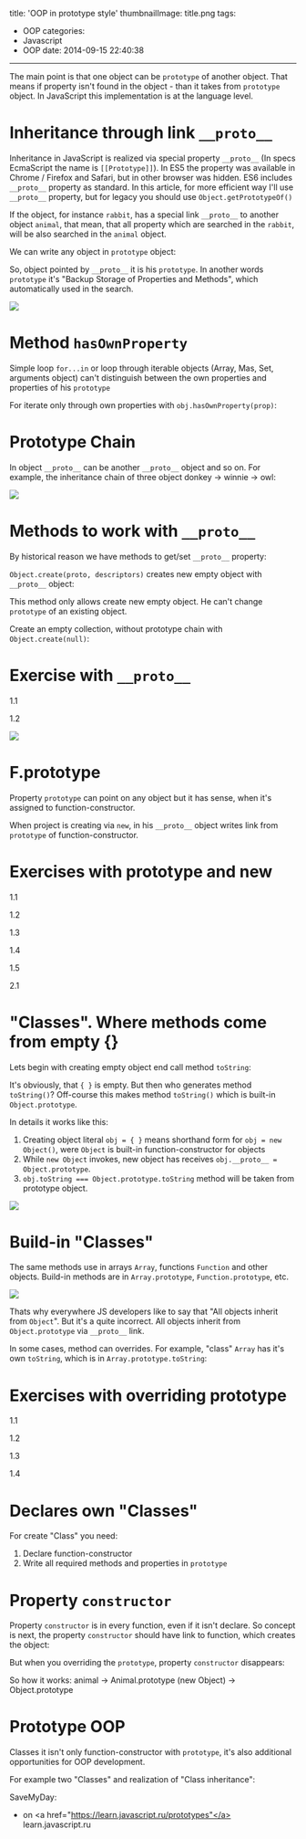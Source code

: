 title: 'OOP in prototype style'
thumbnailImage: title.png
tags:
  - OOP
categories:
  - Javascript
  - OOP
date: 2014-09-15 22:40:38
---

The main point is that one object can be `prototype` of another object. That means if property isn't found in the object - than it takes from `prototype` object. In JavaScript this implementation is at the language level.

<!--more-->

<!--toc-->

#    Inheritance through link `__proto__`

Inheritance in JavaScript is realized via special property `__proto__` (In specs EcmaScript the name is `[[Prototype]]`). In ES5 the property was available in Chrome / Firefox and Safari, but in other browser was hidden. ES6 includes `__proto__` property as standard. In this article, for more efficient way I'll use `__proto__` property, but for legacy you should use `Object.getPrototypeOf()`

If the object, for instance `rabbit`, has a special link `__proto__` to another object `animal`, that mean, that all property which are searched in the `rabbit`, will be also searched in the `animal` object.

<script src="https://gist.github.com/qetr1ck-op/acf247f35d67290c8fbe.js"></script>

We can write any object in `prototype` object:

<script src="https://gist.github.com/qetr1ck-op/446b83701477ad23da58.js"></script>

So, object pointed by `__proto__` it is his `prototype`. In another words `prototype` it's "Backup Storage of Properties and Methods", which automatically used in the search.

![](/img1.png)

#    Method `hasOwnProperty`

Simple loop `for...in` or loop through iterable objects (Array, Mas, Set, arguments object) can't distinguish between the own properties and properties of his `prototype`

<script src="https://gist.github.com/qetr1ck-op/bb4165bd8e74e36f3570.js"></script>

For iterate only through own properties with `obj.hasOwnProperty(prop)`:

<script src="https://gist.github.com/qetr1ck-op/f69804da0f8a16a29f79.js"></script>

#    Prototype Chain

In object `__proto__` can be another `__proto__` object and so on. For example, the inheritance chain of three object donkey -> winnie -> owl:

<script src="https://gist.github.com/qetr1ck-op/d57b779a057e164bf1d2.js"></script>

![](/img2.png)

#    Methods to work with `__proto__`

By historical reason we have methods to get/set `__proto__` property:

<script src="https://gist.github.com/qetr1ck-op/54c9dbea765318e4a2c2.js"></script>

`Object.create(proto, descriptors)` creates new empty object with `__proto__` object:

<script src="https://gist.github.com/qetr1ck-op/970d7c61bf7452fd8b5e.js"></script>

This method only allows create new empty object. He can't change `prototype` of an existing object.

Create an empty collection, without prototype chain with `Object.create(null)`:

<script src="https://gist.github.com/qetr1ck-op/99be3a7345429941c2eb.js"></script>

#    Exercise with `__proto__`

1.1
<script src="https://gist.github.com/qetr1ck-op/d20e3a520e4dc06a5f63.js"></script>

1.2
<script src="https://gist.github.com/qetr1ck-op/32ce09bfa0ca65d5346d.js"></script>

![](/img3.png)

#    F.prototype

Property `prototype` can point on any object but it has sense, when it's assigned to function-constructor.

When project is creating via `new`, in his `__proto__` object writes link from `prototype` of function-constructor.

<script src="https://gist.github.com/qetr1ck-op/c4ac921c558015b4a481.js"></script>

#    Exercises with prototype and new

1.1

<script src="https://gist.github.com/qetr1ck-op/079e4c21baa262ca5f44.js"></script>

1.2

<script src="https://gist.github.com/qetr1ck-op/340acc108182399dbd38.js"></script>

1.3

<script src="https://gist.github.com/qetr1ck-op/275f8d2485c73f3a365a.js"></script>

1.4

<script src="https://gist.github.com/qetr1ck-op/9b042fd1294bb8529477.js"></script>

1.5

<script src="https://gist.github.com/qetr1ck-op/36a799bfd94038ea3a88.js"></script>

2.1

<script src="https://gist.github.com/qetr1ck-op/aadce099bb5b8ddf7a02.js"></script>

<!--  -->

#    "Classes". Where methods come from empty {}

Lets begin with creating empty object end call method `toString`:

<script src="https://gist.github.com/qetr1ck-op/d0902bca8a134b7c101f.js"></script>

It's obviously, that `{ }` is empty. But then who generates method `toString()`? Off-course this makes method `toString()` which is built-in `Object.prototype`.

In details it works like this:

1.  Creating object literal `obj = { }` means shorthand form for `obj = new Object()`, were `Object` is built-in function-constructor for objects
2.  While `new Object` invokes, new object has receives `obj.__proto__ = Object.prototype`.
3.  `obj.toString === Object.prototype.toString` method will be taken from prototype object.

![](/img4.png)

#    Build-in "Classes"

The same methods use in arrays `Array`, functions `Function` and other objects. Build-in methods are in `Array.prototype`, `Function.prototype`, etc.

![](/img5.png)

Thats why everywhere JS developers like to say that "All objects inherit from `Object`". But it's a quite incorrect. All objects inherit from `Object.prototype` via `__proto__` link.

In some cases, method can overrides. For example, "class" `Array` has it's own `toString`, which is in `Array.prototype.toString`:

<script src="https://gist.github.com/qetr1ck-op/823a2dfdf760938c91fd.js"></script>

#    Exercises with overriding prototype

1.1

<script src="https://gist.github.com/qetr1ck-op/df77c34e3efec24039e6.js"></script>

1.2

<script src="https://gist.github.com/qetr1ck-op/188c0afa47da9b036b73.js"></script>

1.3

<script src="https://gist.github.com/qetr1ck-op/e733ebd38e35616ed565.js"></script>

1.4

<script src="https://gist.github.com/qetr1ck-op/a292315fd0ddd6477827.js"></script>

#    Declares own "Classes"

For create "Class" you need:

1.  Declare function-constructor
2.  Write all required methods and properties in `prototype`

<script src="https://gist.github.com/qetr1ck-op/fde34608e4532f82d166.js"></script>

#    Property `constructor`

Property `constructor` is in every function, even if it isn't declare. So concept is next, the property `constructor` should have link to function, which creates the object:

<script src="https://gist.github.com/qetr1ck-op/02ee2ee811e78b50274c.js"></script>

But when you overriding the `prototype`, property `constructor` disappears:

<script src="https://gist.github.com/qetr1ck-op/c43b5a7d1ec3afd701af.js"></script>

So how it works: animal -> Animal.prototype (new Object) -> Object.prototype

#    Prototype OOP

Classes it isn't only function-constructor with `prototype`, it's also additional opportunities for OOP development.

For example two "Classes" and realization of "Class inheritance":

<script src="https://gist.github.com/qetr1ck-op/4aed9017910b8e0d2c39.js"></script>

SaveMyDay:

*   on <a href="https://learn.javascript.ru/prototypes"</a> learn.javascript.ru